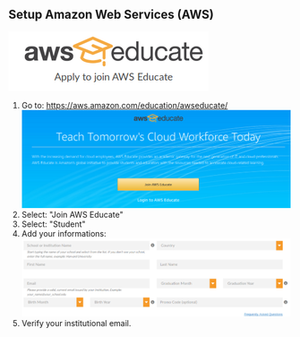 ## Setup Amazon Web Services (AWS)
![aws_educate.png](images/aws_educate.png)
1. Go to: https://aws.amazon.com/education/awseducate/
![aws_educate_first_page.png](images/aws_educate_first_page.png)
2. Select: "Join AWS Educate"
3. Select: "Student"
4. Add your informations:
![aws_educate_student_registration_form.png](images/aws_educate_student_registration_form.png)
5. Verify your institutional email. 

